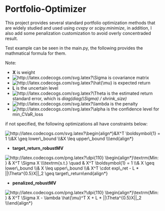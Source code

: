 # Portfolio-Optimizer

This project provides several standard portfolio optimization methods that are widely studied and used using *cvxpy* or *scipy.minimize*, in addition,  I also add some penalization customization to avoid overly concentraded result.

Test example can be seen in the main.py, the following provides the mathmatical formula for them.

Note:
- **X** is weight
- <img src="http://latex.codecogs.com/svg.latex?\Sigma" title="http://latex.codecogs.com/svg.latex?\Sigma" /> is covariance matrix
- <img src="http://latex.codecogs.com/svg.latex?\hat{\mu}" title="http://latex.codecogs.com/svg.latex?\hat{\mu}" /> is expected return
- **L** is the uncertain level
- <img src="http://latex.codecogs.com/svg.latex?\Theta" title="http://latex.codecogs.com/svg.latex?\Theta" /> is the estimated return standard error, which is *diag(diag(\Sigma) / shrink_size)*
- <img src="http://latex.codecogs.com/svg.latex?\lambda" title="http://latex.codecogs.com/svg.latex?\lambda" /> is the penalty
- <img src="http://latex.codecogs.com/svg.latex?\alpha" title="http://latex.codecogs.com/svg.latex?\alpha" /> is the confidence level for min_CVaR_loss

if not specified, the following optimizations all have constraints below:

<img src="http://latex.codecogs.com/svg.latex?\begin{align*}&X^T&space;\boldsymbol{1}&space;=&space;1&space;\\&X&space;\geq&space;lower\_bound&space;\\&X&space;\leq&space;upper\_bound&space;\\\end{align*}&space;" title="http://latex.codecogs.com/svg.latex?\begin{align*}&X^T \boldsymbol{1} = 1 \\&X \geq lower\_bound \\&X \leq upper\_bound \\\end{align*} " />

- **target_return_robustMV**
<img src="http://latex.codecogs.com/png.latex?\dpi{110}&space;\begin{align*}\textrm{Min:&space;}&space;&&space;X^T&space;\Sigma&space;X&space;X^T&space;\cdot&space;\hat{\mu}&space;-&space;L&space;*&space;||\Theta^{0.5}X||_2&space;\geq&space;target\_return\end{align*}&space;&space;&space;&space;" title="http://latex.codecogs.com/png.latex?\dpi{110} \begin{align*}\textrm{Min: } & X^T \Sigma X \\\textrm{s.t.} \quad & X^T \boldsymbol{1} = 1 \\& X \geq lower\_bound \\& X \leq upper\_bound \\& X^T \cdot exp\_ret - L * ||\Theta^{0.5}X||_2 \geq target\_return\end{align*} " />


- **penalized_robustMV**

<img src="http://latex.codecogs.com/png.latex?\dpi{110}&space;\begin{align*}\textrm{Min:&space;}&space;&&space;X^T&space;\Sigma&space;X\\&space;-&space;\lambda&space;\hat{\mu}^T&space;X&space;&plus;&space;L&space;*&space;||\Theta^{0.5}X||_2&space;\\\end{align*}&space;&space;&space;&space;" title="http://latex.codecogs.com/png.latex?\dpi{110} \begin{align*}\textrm{Min: } & X^T \Sigma X - \lambda \hat{\mu}^T X + L * ||\Theta^{0.5}X||_2 \\\end{align*} " />
